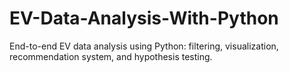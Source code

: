 # EV-Data-Analysis-With-Python
End-to-end EV data analysis using Python: filtering, visualization, recommendation system, and hypothesis testing.
